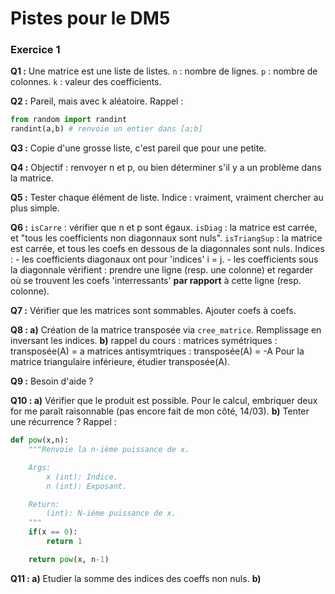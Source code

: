# Pistes pour le DM5

### Exercice 1

**Q1 :** Une matrice est une liste de listes.
`n` : nombre de lignes.
`p` : nombre de colonnes.
`k` : valeur des coefficients.

**Q2 :** Pareil, mais avec k aléatoire.
Rappel :
```python
from random import randint
randint(a,b) # renvoie un entier dans [a;b]
```

**Q3 :** Copie d'une grosse liste, c'est pareil que pour une petite.

**Q4 :** Objectif : renvoyer n et p, ou bien déterminer s'il y a un problème dans la matrice.

**Q5 :** Tester chaque élément de liste.
Indice : vraiment, vraiment chercher au plus simple.

**Q6 :** `isCarre` : vérifier que n et p sont égaux.
`isDiag` : la matrice est carrée, et "tous les coefficients non diagonnaux sont nuls".
`isTriangSup` : la matrice est carrée, et tous les coefs en dessous de la diagonnales sont nuls.
Indices :   - les coefficients diagonaux ont pour 'indices' i = j.
            - les coefficients sous la diagonnale vérifient :
    prendre une ligne (resp. une colonne) et regarder où se trouvent les coefs 'interressants' **par rapport** à cette ligne (resp. colonne).

**Q7 :** Vérifier que les matrices sont sommables. Ajouter coefs à coefs.

**Q8 : a)** Création de la matrice transposée via `cree_matrice`. Remplissage en inversant les indices.
**b)** rappel du cours : matrices symétriques : transposée(A) = a
matrices antisymtriques : transposée(A) = -A
Pour la matrice triangulaire inférieure, étudier transposée(A).

**Q9 :** Besoin d'aide ?

**Q10 : a)** Vérifier que le produit est possible.
Pour le calcul, embriquer deux for me paraît raisonnable (pas encore fait de mon côté, 14/03).
**b)** Tenter une récurrence ?
Rappel :
```python
def pow(x,n):
    """Renvoie la n-ième puissance de x.

    Args:
        x (int): Indice.
        n (int): Exposant.

    Return:
        (int): N-ième puissance de x.
    """
    if(x == 0):
        return 1

    return pow(x, n-1)
```

**Q11 : a)** Etudier la somme des indices des coeffs non nuls.
**b)** 